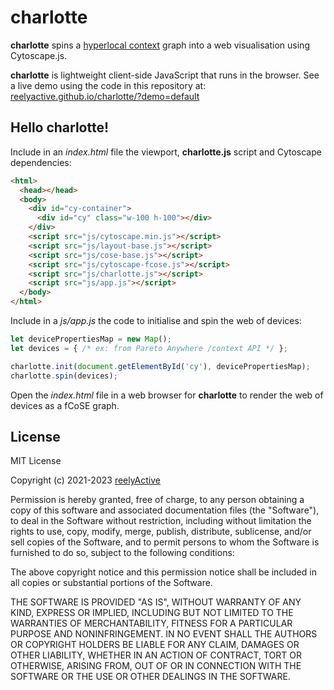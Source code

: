 charlotte
=========

__charlotte__ spins a [hyperlocal context](https://www.reelyactive.com/context/) graph into a web visualisation using Cytoscape.js.

__charlotte__ is lightweight client-side JavaScript that runs in the browser.  See a live demo using the code in this repository at: [reelyactive.github.io/charlotte/?demo=default](https://reelyactive.github.io/charlotte/?demo=default)


Hello charlotte!
----------------

Include in an _index.html_ file the viewport, __charlotte.js__ script and Cytoscape dependencies:

```html
<html>
  <head></head>
  <body>
    <div id="cy-container">
      <div id="cy" class="w-100 h-100"></div>
    </div>
    <script src="js/cytoscape.min.js"></script>
    <script src="js/layout-base.js"></script>
    <script src="js/cose-base.js"></script>
    <script src="js/cytoscape-fcose.js"></script>
    <script src="js/charlotte.js"></script>
    <script src="js/app.js"></script>
  </body>
</html>
```

Include in a _js/app.js_ the code to initialise and spin the web of devices:

```javascript
let devicePropertiesMap = new Map();
let devices = { /* ex: from Pareto Anywhere /context API */ };

charlotte.init(document.getElementById('cy'), devicePropertiesMap);
charlotte.spin(devices);
```

Open the _index.html_ file in a web browser for __charlotte__ to render the web of devices as a fCoSE graph.


License
-------

MIT License

Copyright (c) 2021-2023 [reelyActive](https://www.reelyactive.com)

Permission is hereby granted, free of charge, to any person obtaining a copy of this software and associated documentation files (the "Software"), to deal in the Software without restriction, including without limitation the rights to use, copy, modify, merge, publish, distribute, sublicense, and/or sell copies of the Software, and to permit persons to whom the Software is furnished to do so, subject to the following conditions:

The above copyright notice and this permission notice shall be included in all copies or substantial portions of the Software.

THE SOFTWARE IS PROVIDED "AS IS", WITHOUT WARRANTY OF ANY KIND, EXPRESS OR
IMPLIED, INCLUDING BUT NOT LIMITED TO THE WARRANTIES OF MERCHANTABILITY,
FITNESS FOR A PARTICULAR PURPOSE AND NONINFRINGEMENT. IN NO EVENT SHALL THE
AUTHORS OR COPYRIGHT HOLDERS BE LIABLE FOR ANY CLAIM, DAMAGES OR OTHER
LIABILITY, WHETHER IN AN ACTION OF CONTRACT, TORT OR OTHERWISE, ARISING FROM,
OUT OF OR IN CONNECTION WITH THE SOFTWARE OR THE USE OR OTHER DEALINGS IN
THE SOFTWARE.
